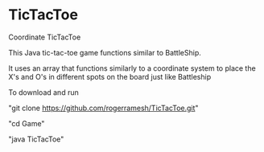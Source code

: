# TicTacToe
Coordinate TicTacToe


This Java tic-tac-toe game functions similar to BattleShip. 

It uses an array that functions similarly to a coordinate system to place the X's and O's in different spots on the board just like Battleship


To download and run

"git clone https://github.com/rogerramesh/TicTacToe.git"

"cd Game"

"java TicTacToe"
